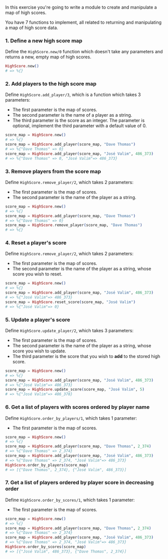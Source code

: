 In this exercise you're going to write a module to create and manipulate a map of high scores.

You have 7 functions to implement, all related to returning and manipulating a map of high score data.

### 1. Define a new high score map

Define the `HighScore.new/0` function which doesn't take any parameters and returns a new, empty map of high scores.

```elixir
HighScore.new()
# => %{}
```

### 2. Add players to the high score map

Define `HighScore.add_player/3`, which is a function which takes 3 parameters:

- The first parameter is the map of scores.
- The second parameter is the name of a player as a string.
- The third parameter is the score as an integer. The parameter is optional, implement the third parameter with a default value of 0.

```elixir
score_map = HighScore.new()
# => %{}
score_map = HighScore.add_player(score_map, "Dave Thomas")
# => %{"Dave Thomas" => 0}
score_map = HighScore.add_player(score_map, "José Valim", 486_373)
# => %{"Dave Thomas" => 0, "José Valim"=> 486_373}
```

### 3. Remove players from the score map

Define `HighScore.remove_player/2`, which takes 2 parameters:

- The first parameter is the map of scores.
- The second parameter is the name of the player as a string.

```elixir
score_map = HighScore.new()
# => %{}
score_map = HighScore.add_player(score_map, "Dave Thomas")
# => %{"Dave Thomas" => 0}
score_map = HighScore.remove_player(score_map, "Dave Thomas")
# => %{}
```

### 4. Reset a player's score

Define `HighScore.remove_player/2`, which takes 2 parameters:

- The first parameter is the map of scores.
- The second parameter is the name of the player as a string, whose score you wish to reset.

```elixir
score_map = HighScore.new()
# => %{}
score_map = HighScore.add_player(score_map, "José Valim", 486_373)
# => %{"José Valim"=> 486_373}
score_map = HighScore.reset_score(score_map, "José Valim")
# => %{"José Valim"=> 0}
```

### 5. Update a player's score

Define `HighScore.update_player/2`, which takes 3 parameters:

- The first parameter is the map of scores.
- The second parameter is the name of the player as a string, whose score you wish to update.
- The third parameter is the score that you wish to **add** to the stored high score.

```elixir
score_map = HighScore.new()
# => %{}
score_map = HighScore.add_player(score_map, "José Valim", 486_373)
# => %{"José Valim"=> 486_373}
score_map = HighScore.update_score(score_map, "José Valim", 5)
# => %{"José Valim"=> 486_378}
```

### 6. Get a list of players with scores ordered by player name

Define `HighScore.order_by_players/1`, which takes 1 parameter:

- The first parameter is the map of scores.

```elixir
score_map = HighScore.new()
# => %{}
score_map = HighScore.add_player(score_map, "Dave Thomas", 2_374)
# => %{"Dave Thomas" => 2_374}
score_map = HighScore.add_player(score_map, "José Valim", 486_373)
# => %{"Dave Thomas" => 2_374, "José Valim"=> 486_373}
HighScore.order_by_players(score_map)
# => [{"Dave Thomas", 2_374}, {"José Valim", 486_373}]
```

### 7. Get a list of players ordered by player score in decreasing order

Define `HighScore.order_by_scores/1`, which takes 1 parameter:

- The first parameter is the map of scores.

```elixir
score_map = HighScore.new()
# => %{}
score_map = HighScore.add_player(score_map, "Dave Thomas", 2_374)
# => %{"Dave Thomas" => 2_374}
score_map = HighScore.add_player(score_map, "José Valim", 486_373)
# => %{"Dave Thomas" => 2_374, "José Valim"=> 486_373}
HighScore.order_by_scores(score_map)
# => [{"José Valim", 486_373}, {"Dave Thomas", 2_374}]
```
